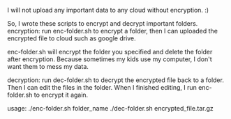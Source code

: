 I will not upload any important data to any cloud without encryption.  :)

So, I wrote these scripts to encrypt and decrypt important folders.
encryption:
run enc-folder.sh to encrypt a folder, then I can uploaded the encrypted file to cloud such as google drive.

enc-folder.sh will encrypt the folder you specified and delete the folder after encryption. Because sometimes my kids use my computer, I don't want them to mess my data.


decryption:
run dec-folder.sh to decrypt the encrypted file back to a folder.
Then I can edit the files in the folder.
When I finished editing, I run enc-folder.sh to encrypt it again.

usage:
./enc-folder.sh folder_name
./dec-folder.sh encrypted_file.tar.gz
